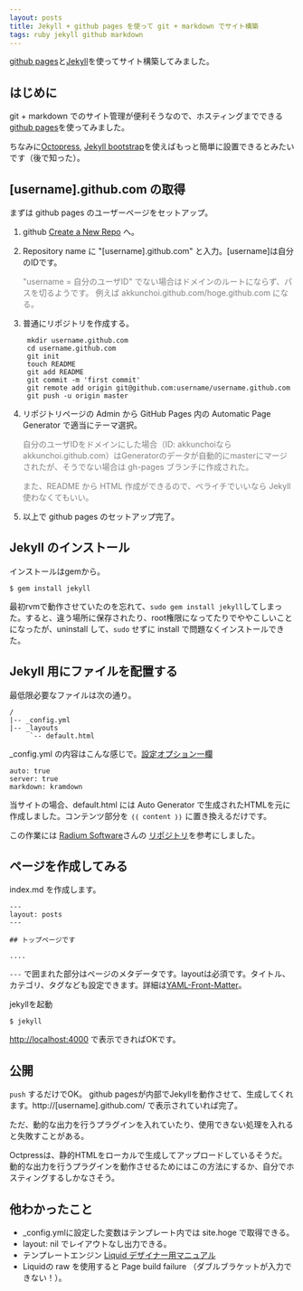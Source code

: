 ```yaml
---
layout: posts
title: Jekyll + github pages を使って git + markdown でサイト構築
tags: ruby jekyll github markdown
---
```


[github pages]と[Jekyll]を使ってサイト構築してみました。

## はじめに

git + markdown でのサイト管理が便利そうなので、ホスティングまでできる[github pages]を使ってみました。

ちなみに[Octopress], [Jekyll bootstrap]を使えばもっと簡単に設置できるとみたいです（後で知った）。

## [username].github.com の取得

まずは github pages のユーザーページをセットアップ。

1. github [Create a New Repo](https://github.com/new) へ。
2. Repository name に "[username].github.com" と入力。[username]は自分のIDです。

    <span style="color: grey">
     "username = 自分のユーザID" でない場合はドメインのルートにならず、パスを切るようです。
     例えば akkunchoi.github.com/hoge.github.com になる。
    </span>

3. 普通にリポジトリを作成する。

        mkdir username.github.com
        cd username.github.com
        git init
        touch README
        git add README
        git commit -m 'first commit'
        git remote add origin git@github.com:username/username.github.com
        git push -u origin master


4. リポジトリページの Admin から GitHub Pages 内の Automatic Page Generator で適当にテーマ選択。

    <div style="color: grey">
      自分のユーザIDをドメインにした場合（ID: akkunchoiならakkunchoi.github.com）はGeneratorのデータが自動的にmasterにマージされたが、そうでない場合は gh-pages ブランチに作成された。

      また、README から HTML 作成ができるので、ペライチでいいなら Jekyll 使わなくてもいい。
    </div>

5. 以上で github pages のセットアップ完了。


## Jekyll のインストール

インストールはgemから。

    $ gem install jekyll

最初rvmで動作させていたのを忘れて、`sudo gem install jekyll`してしまった。すると、違う場所に保存されたり、root権限になってたりでややこしいことになったが、uninstall して、`sudo` せずに install で問題なくインストールできた。

## Jekyll 用にファイルを配置する

最低限必要なファイルは次の通り。

    /
    |-- _config.yml
    |-- _layouts
         `-- default.html


_config.yml の内容はこんな感じで。[設定オプション一欄](https://github.com/mojombo/jekyll/wiki/Configuration)

    auto: true
    server: true
    markdown: kramdown

当サイトの場合、default.html には Auto Generator で生成されたHTMLを元に作成しました。コンテンツ部分を `｛｛ content ｝｝` に置き換えるだけです。

この作業には [Radium Software](http://radiumsoftware.tumblr.com/post/10518849682)さんの
[リポジトリ](https://github.com/unity-yb/unity-yb.github.com)を参考にしました。


## ページを作成してみる

index.md を作成します。

    ---
    layout: posts
    ---
    
    ## トップページです
    
    ....

`---` で囲まれた部分はページのメタデータです。layoutは必須です。タイトル、カテゴリ、タグなども設定できます。詳細は[YAML-Front-Matter](https://github.com/mojombo/jekyll/wiki/YAML-Front-Matter)。


jekyllを起動

    $ jekyll

<http://localhost:4000> で表示できればOKです。

## 公開

`push` するだけでOK。 github pagesが内部でJekyllを動作させて、生成してくれます。http://[username].github.com/ で表示されていれば完了。

ただ、動的な出力を行うプラグインを入れていたり、使用できない処理を入れると失敗すことがある。

Octpressは、静的HTMLをローカルで生成してアップロードしているそうだ。動的な出力を行うプラグインを動作させるためにはこの方法にするか、自分でホスティングするしかなさそう。

## 他わかったこと

- _config.ymlに設定した変数はテンプレート内では site.hoge で取得できる。
- layout: nil でレイアウトなし出力できる。
- テンプレートエンジン [Liquid デザイナー用マニュアル](https://github.com/Shopify/liquid/wiki/Liquid-for-Designers)
- Liquidの raw を使用すると Page build failure （ダブルブラケットが入力できない！）。


[Jekyll]: https://github.com/mojombo/jekyll/
[github pages]: http://pages.github.com/
[Octopress]: http://octopress.org/
[Jekyll bootstrap]: http://jekyllbootstrap.com/
[Liquid]: http://liquidmarkup.org/

